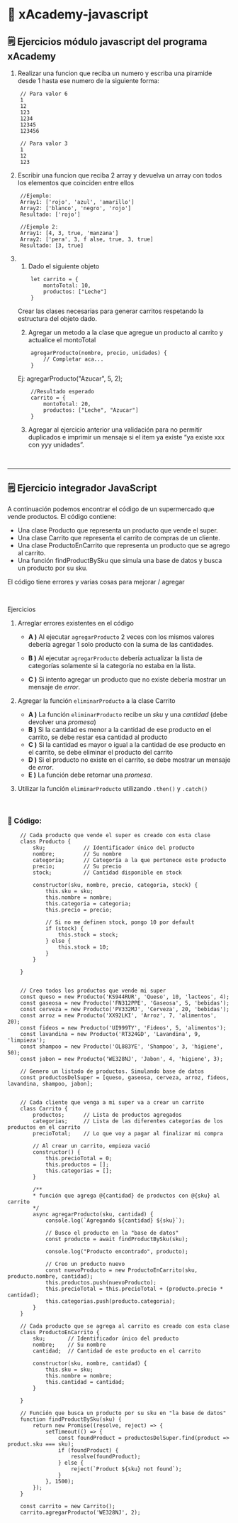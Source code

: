 # 🚀 xAcademy-javascript

## 🗒 Ejercicios módulo javascript del programa xAcademy

1. Realizar una funcion que reciba un numero y escriba una piramide desde 1 hasta ese numero de la siguiente forma:
``` 
    // Para valor 6 
    1
    12
    123
    1234
    12345
    123456
```

``` 
    // Para valor 3 
    1
    12
    123
```

2. Escribir una funcion que reciba 2 array y devuelva un array con todos los elementos que coinciden entre ellos

```
    //Ejemplo:
    Array1: ['rojo', 'azul', 'amarillo']
    Array2: ['blanco', 'negro', 'rojo']
    Resultado: ['rojo']

    //Ejemplo 2:
    Array1: [4, 3, true, 'manzana']
    Array2: ['pera', 3, f alse, true, 3, true]
    Resultado: [3, true]
```

3. <br>

    1. Dado el siguiente objeto
    ```
        let carrito = {
            montoTotal: 10,
            productos: ["Leche"]
        }
    ```
    Crear las clases necesarias para generar carritos respetando la estructura del objeto dado.

    2. Agregar un metodo a la clase que agregue un producto al carrito y actualice el montoTotal
    ```
        agregarProducto(nombre, precio, unidades) {
            // Completar aca...
        }
    ```


    Ej: agregarProducto("Azucar", 5, 2);
    ```
        //Resultado esperado
        carrito = {
            montoTotal: 20,
            productos: ["Leche", "Azucar"]
        }
    ```

    3. Agregar al ejercicio anterior una validación para no permitir duplicados e imprimir un mensaje si el item ya existe “ya existe xxx con yyy unidades”.

<br>
<hr> 

## 🗒 Ejercicio integrador JavaScript

A continuación podemos encontrar el código de un supermercado que vende productos.
El código contiene:
* Una clase Producto que representa un producto que vende el super.
* Una clase Carrito que representa el carrito de compras de un cliente.
* Una clase ProductoEnCarrito que representa un producto que se agrego al carrito.
* Una función findProductBySku que simula una base de datos y busca un producto por su sku.

El código tiene errores y varias cosas para mejorar / agregar

<br>

Ejercicios
1. Arreglar errores existentes en el código <br>

    * **A )** Al ejecutar `agregarProducto` 2 veces con los mismos valores debería agregar 1 solo producto con la suma de las cantidades.

    * **B )** Al ejecutar `agregarProducto` debería actualizar la lista de categorías solamente si la categoría no estaba en la lista.

    * **C )** Si intento agregar un producto que no existe debería mostrar un mensaje de *error*.
​
2. Agregar la función `eliminarProducto` a la clase Carrito <br>
    * **A )** La función `eliminarProducto` recibe un *sku* y una *cantidad* (debe devolver una *promesa*)
    * **B )** Si la cantidad es menor a la cantidad de ese producto en el carrito, se debe restar esa cantidad al producto
    * **C )** Si la cantidad es mayor o igual a la cantidad de ese producto en el carrito, se debe eliminar el producto del carrito
    * **D )** Si el producto no existe en el carrito, se debe mostrar un mensaje de *error*.
    * **E )** La función debe retornar una *promesa*.
​
3) Utilizar la función `eliminarProducto` utilizando `.then()` y `.catch()`

<br>

### 💾 Código:

```
    // Cada producto que vende el super es creado con esta clase
    class Producto {
        sku;            // Identificador único del producto
        nombre;         // Su nombre
        categoria;      // Categoría a la que pertenece este producto
        precio;         // Su precio
        stock;          // Cantidad disponible en stock

        constructor(sku, nombre, precio, categoria, stock) {
            this.sku = sku;
            this.nombre = nombre;
            this.categoria = categoria;
            this.precio = precio;

            // Si no me definen stock, pongo 10 por default
            if (stock) {
                this.stock = stock;
            } else {
                this.stock = 10;
            }
        }

    }


    // Creo todos los productos que vende mi super
    const queso = new Producto('KS944RUR', 'Queso', 10, 'lacteos', 4);
    const gaseosa = new Producto('FN312PPE', 'Gaseosa', 5, 'bebidas');
    const cerveza = new Producto('PV332MJ', 'Cerveza', 20, 'bebidas');
    const arroz = new Producto('XX92LKI', 'Arroz', 7, 'alimentos', 20);
    const fideos = new Producto('UI999TY', 'Fideos', 5, 'alimentos');
    const lavandina = new Producto('RT324GD', 'Lavandina', 9, 'limpieza');
    const shampoo = new Producto('OL883YE', 'Shampoo', 3, 'higiene', 50);
    const jabon = new Producto('WE328NJ', 'Jabon', 4, 'higiene', 3);

    // Genero un listado de productos. Simulando base de datos
    const productosDelSuper = [queso, gaseosa, cerveza, arroz, fideos, lavandina, shampoo, jabon];


    // Cada cliente que venga a mi super va a crear un carrito
    class Carrito {
        productos;      // Lista de productos agregados
        categorias;     // Lista de las diferentes categorías de los productos en el carrito
        precioTotal;    // Lo que voy a pagar al finalizar mi compra

        // Al crear un carrito, empieza vació
        constructor() {
            this.precioTotal = 0;
            this.productos = [];
            this.categorias = [];
        }

        /**
        * función que agrega @{cantidad} de productos con @{sku} al carrito
        */
        async agregarProducto(sku, cantidad) {
            console.log(`Agregando ${cantidad} ${sku}`);

            // Busco el producto en la "base de datos"
            const producto = await findProductBySku(sku);

            console.log("Producto encontrado", producto);

            // Creo un producto nuevo
            const nuevoProducto = new ProductoEnCarrito(sku, producto.nombre, cantidad);
            this.productos.push(nuevoProducto);
            this.precioTotal = this.precioTotal + (producto.precio * cantidad);
            this.categorias.push(producto.categoria);
        }
    }

    // Cada producto que se agrega al carrito es creado con esta clase
    class ProductoEnCarrito {
        sku;       // Identificador único del producto
        nombre;    // Su nombre
        cantidad;  // Cantidad de este producto en el carrito

        constructor(sku, nombre, cantidad) {
            this.sku = sku;
            this.nombre = nombre;
            this.cantidad = cantidad;
        }

    }

    // Función que busca un producto por su sku en "la base de datos"
    function findProductBySku(sku) {
        return new Promise((resolve, reject) => {
            setTimeout(() => {
                const foundProduct = productosDelSuper.find(product => product.sku === sku);
                if (foundProduct) {
                    resolve(foundProduct);
                } else {
                    reject(`Product ${sku} not found`);
                }
            }, 1500);
        });
    }

    const carrito = new Carrito();
    carrito.agregarProducto('WE328NJ', 2);
``` 